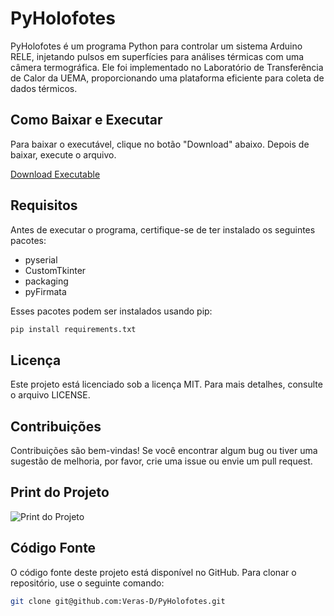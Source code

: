 # PyHolofotes

PyHolofotes é um programa Python para controlar um sistema Arduino RELE, injetando pulsos em superfícies para análises térmicas com uma câmera termográfica. Ele foi implementado no Laboratório de Transferência de Calor da UEMA, proporcionando uma plataforma eficiente para coleta de dados térmicos.

## Como Baixar e Executar

Para baixar o executável, clique no botão "Download" abaixo. Depois de baixar, execute o arquivo.

[Download Executable](https://github.com/Veras-D/PyHolofotes/raw/main/scripts/PyHolofotes.exe)

## Requisitos

Antes de executar o programa, certifique-se de ter instalado os seguintes pacotes:

- pyserial
- CustomTkinter
- packaging
- pyFirmata

Esses pacotes podem ser instalados usando pip:

```bash
pip install requirements.txt
```

## Licença

Este projeto está licenciado sob a licença MIT. Para mais detalhes, consulte o arquivo LICENSE.

## Contribuições

Contribuições são bem-vindas! Se você encontrar algum bug ou tiver uma sugestão de melhoria, por favor, crie uma issue ou envie um pull request.

## Print do Projeto

![Print do Projeto](https://i.imgur.com/vNQ7PIp.png)

## Código Fonte

O código fonte deste projeto está disponível no GitHub. Para clonar o repositório, use o seguinte comando:

```bash
git clone git@github.com:Veras-D/PyHolofotes.git
```
